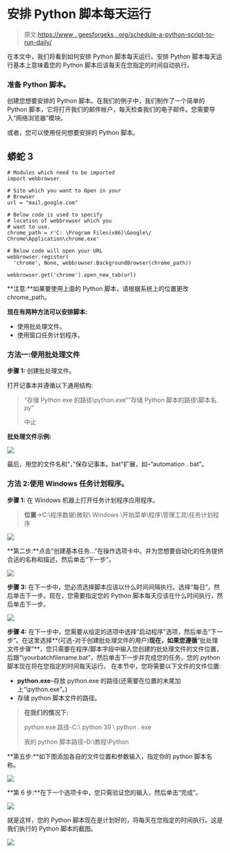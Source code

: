 # 安排 Python 脚本每天运行

> 原文:[https://www . geesforgeks . org/schedule-a-python-script-to-run-daily/](https://www.geeksforgeeks.org/schedule-a-python-script-to-run-daily/)

在本文中，我们将看到如何安排 Python 脚本每天运行。安排 Python 脚本每天运行基本上意味着您的 Python 脚本应该每天在您指定的时间自动执行。

### 准备 Python 脚本。

创建您想要安排的 Python 脚本。在我们的例子中，我们制作了一个简单的 Python 脚本，它将打开我们的邮件帐户，每天检查我们的电子邮件。您需要导入“网络浏览器”模块。

或者，您可以使用任何想要安排的 Python 脚本。

## 蟒蛇 3

```
# Modules which need to be imported
import webbrowser

# Site which you want to Open in your 
# Browser
url = "mail.google.com"

# Below code is used to specify
# location of webbrowser which you 
# want to use.
chrome_path = r'C: \Program Files(x86)\Google\/
Chrome\Application\chrome.exe'

# Below code will open your URL
webbrowser.register(
  'chrome', None, webbrowser.BackgroundBrowser(chrome_path))

webbrowser.get('chrome').open_new_tab(url)
```

**注意:**如果要使用上面的 Python 脚本，请根据系统上的位置更改 chrome_path。

**现在有两种方法可以安排脚本:**

*   使用批处理文件。
*   使用窗口任务计划程序。

### **方法一:使用批处理文件**

**步骤 1:** 创建批处理文件。

打开记事本并遵循以下通用结构:

> “存储 Python exe 的路径\python.exe”“存储 Python 脚本的路径\脚本名. py”
> 
> 中止

**批处理文件示例:**

![](img/b62393e16450d3325600931c7b033ad3.png)

最后，用您的文件名和“，”保存记事本。bat”扩展，如–“automation . bat”。

### 方法 2:使用 Windows 任务计划程序。

**步骤 1:** 在 Windows 机器上打开任务计划程序应用程序。

> **位置**->C:\程序数据\微软\ Windows \开始菜单\程序\管理工具\任务计划程序

![](img/c2d75aff43291edf52e3563b024ec254.png)

**第二步:**点击“创建基本任务…”在操作选项卡中。并为您想要自动化的任务提供合适的名称和描述，然后单击“下一步”。

![](img/eee6c037ba3e3706d812a91268672cc5.png)

**步骤 3:** 在下一步中，您必须选择脚本应该以什么时间间隔执行。选择“每日”，然后单击下一步。现在，您需要指定您的 Python 脚本每天应该在什么时间执行，然后单击下一步。

![](img/3161126589d81186c8608f20bb113b37.png)

**步骤 4:** 在下一步中，您需要从给定的选项中选择“启动程序”选项，然后单击“下一步”。在这里选择**(可选-对于创建批处理文件的用户)**现在，如果您遵循**“批处理文件步骤”**，您只需要在程序/脚本字段中输入您创建的批处理文件的文件位置，后跟“\yourbatchfilename.bat”，然后单击下一步并完成您的任务，您的 python 脚本现在将在您指定的时间每天运行。
在本节中，您将需要以下文件的文件位置:

*   **python.exe**–存放 python.exe 的路径(还需要在位置的末尾加上“\python.exe”。)
*   存储 python 脚本文件的路径。

> **在我们的情况下:**
> 
> python.exe 路径-C:\ python 39 \ python . exe
> 
> 我的 python 脚本路径–D:\教程\Python

**第五步:**如下图添加各自的文件位置和参数输入，指定你的 python 脚本名称。

![](img/861cd4dd6729cf89046eef7a0bbbba91.png)

**第 6 步:**在下一个选项卡中，您只需验证您的输入，然后单击“完成”。

![](img/74368a7e8caa59663e96c21c4aec6669.png)

就是这样，您的 Python 脚本现在是计划好的，将每天在您指定的时间执行。这是我们执行的 Python 脚本的截图。

![](img/eac8e07ec03c3448a8a46a41ea45f7b4.png)